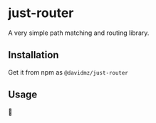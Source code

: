 # just-router

A very simple path matching and routing library.

## Installation

Get it from npm as `@davidmz/just-router`

## Usage

🚧
